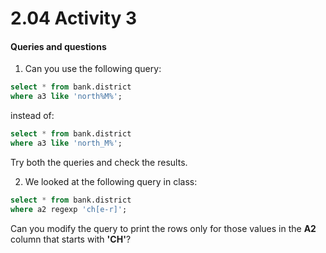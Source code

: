 # 2.04 Activity 3

#### Queries and questions

1. Can you use the following query:

```sql
select * from bank.district
where a3 like 'north%M%';
```

instead of:

```sql
select * from bank.district
where a3 like 'north_M%';
```

Try both the queries and check the results.

2. We looked at the following query in class:

```sql
select * from bank.district
where a2 regexp 'ch[e-r]';
```

Can you modify the query to print the rows only for those values in the **A2** column that starts with **'CH'**?
